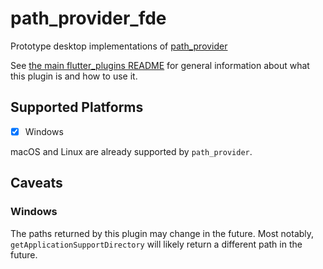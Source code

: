 # path_provider_fde

Prototype desktop implementations of
[path_provider](https://pub.dev/packages/path_provider)

See [the main flutter_plugins README](../README.md) for general information about what
this plugin is and how to use it.

## Supported Platforms

- [x] Windows

macOS and Linux are already supported by `path_provider`.

## Caveats

### Windows

The paths returned by this plugin may change in the future. Most notably,
`getApplicationSupportDirectory` will likely return a different path in the
future.
